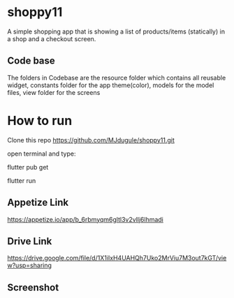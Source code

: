 # shoppy11

 A simple shopping app that is showing a list of products/items (statically) in a shop and a checkout screen.

## Code base

The folders in Codebase are the resource folder which contains all reusable widget, constants folder for the app theme(color), models for the model files,  view folder for the screens

# How to run
Clone this repo https://github.com/MJdugule/shoppy11.git

open terminal and type:

flutter pub get

flutter run

## Appetize Link

https://appetize.io/app/b_6rbmyqm6gltl3v2vllj6lhmadi


## Drive Link
https://drive.google.com/file/d/1X1iIxH4UAHQh7Uko2MrViu7M3out7kGT/view?usp=sharing


## Screenshot




